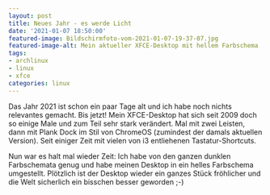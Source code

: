 ```yaml
---
layout: post
title: Neues Jahr - es werde Licht
date: '2021-01-07 18:50:00'
featured-image: Bildschirmfoto-vom-2021-01-07-19-37-07.jpg
featured-image-alt: Mein aktueller XFCE-Desktop mit hellem Farbschema
tags:
- archlinux
- linux
- xfce
categories: linux
---
```


<p>Das Jahr 2021 ist schon ein paar Tage alt und ich habe noch nichts relevantes gemacht. Bis jetzt! Mein XFCE-Desktop hat sich seit 2009 doch so einige Male und zum Teil sehr stark verändert. Mal mit zwei Leisten, dann mit Plank Dock im Stil von ChromeOS (zumindest der damals aktuellen Version). Seit einiger Zeit mit vielen von i3 entliehenen Tastatur-Shortcuts.</p>

<p>Nun war es halt mal wieder Zeit:  Ich habe von den ganzen dunklen Farbschemata genug und habe meinen Desktop in ein helles Farbschema umgestellt. Plötzlich ist der Desktop wieder ein ganzes Stück fröhlicher und die Welt sicherlich ein bisschen besser geworden ;-)</p>